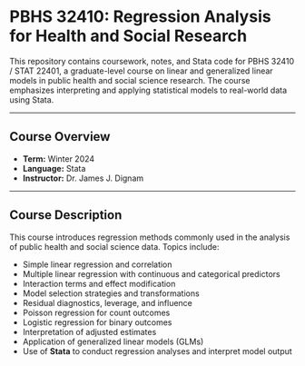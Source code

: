 # PBHS 32410: Regression Analysis for Health and Social Research

This repository contains coursework, notes, and Stata code for PBHS 32410 / STAT 22401, a graduate-level course on linear and generalized linear models in public health and social science research. The course emphasizes interpreting and applying statistical models to real-world data using Stata.

---

## Course Overview

- **Term:** Winter 2024  
- **Language:** Stata  
- **Instructor:** Dr. James J. Dignam  

---

## Course Description

This course introduces regression methods commonly used in the analysis of public health and social science data. Topics include:

- Simple linear regression and correlation  
- Multiple linear regression with continuous and categorical predictors  
- Interaction terms and effect modification  
- Model selection strategies and transformations  
- Residual diagnostics, leverage, and influence  
- Poisson regression for count outcomes  
- Logistic regression for binary outcomes  
- Interpretation of adjusted estimates  
- Application of generalized linear models (GLMs)  
- Use of **Stata** to conduct regression analyses and interpret model output  
